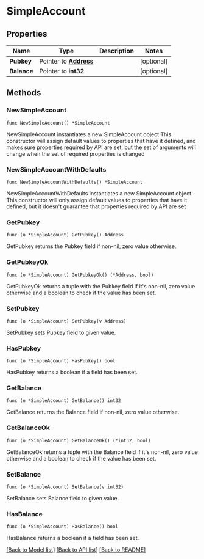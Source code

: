 # SimpleAccount

## Properties

Name | Type | Description | Notes
------------ | ------------- | ------------- | -------------
**Pubkey** | Pointer to [**Address**](Address.md) |  | [optional] 
**Balance** | Pointer to **int32** |  | [optional] 

## Methods

### NewSimpleAccount

`func NewSimpleAccount() *SimpleAccount`

NewSimpleAccount instantiates a new SimpleAccount object
This constructor will assign default values to properties that have it defined,
and makes sure properties required by API are set, but the set of arguments
will change when the set of required properties is changed

### NewSimpleAccountWithDefaults

`func NewSimpleAccountWithDefaults() *SimpleAccount`

NewSimpleAccountWithDefaults instantiates a new SimpleAccount object
This constructor will only assign default values to properties that have it defined,
but it doesn't guarantee that properties required by API are set

### GetPubkey

`func (o *SimpleAccount) GetPubkey() Address`

GetPubkey returns the Pubkey field if non-nil, zero value otherwise.

### GetPubkeyOk

`func (o *SimpleAccount) GetPubkeyOk() (*Address, bool)`

GetPubkeyOk returns a tuple with the Pubkey field if it's non-nil, zero value otherwise
and a boolean to check if the value has been set.

### SetPubkey

`func (o *SimpleAccount) SetPubkey(v Address)`

SetPubkey sets Pubkey field to given value.

### HasPubkey

`func (o *SimpleAccount) HasPubkey() bool`

HasPubkey returns a boolean if a field has been set.

### GetBalance

`func (o *SimpleAccount) GetBalance() int32`

GetBalance returns the Balance field if non-nil, zero value otherwise.

### GetBalanceOk

`func (o *SimpleAccount) GetBalanceOk() (*int32, bool)`

GetBalanceOk returns a tuple with the Balance field if it's non-nil, zero value otherwise
and a boolean to check if the value has been set.

### SetBalance

`func (o *SimpleAccount) SetBalance(v int32)`

SetBalance sets Balance field to given value.

### HasBalance

`func (o *SimpleAccount) HasBalance() bool`

HasBalance returns a boolean if a field has been set.


[[Back to Model list]](../README.md#documentation-for-models) [[Back to API list]](../README.md#documentation-for-api-endpoints) [[Back to README]](../README.md)


